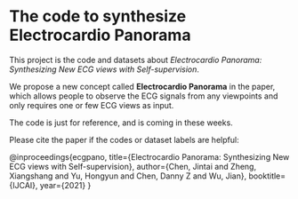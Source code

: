 # The code to synthesize Electrocardio Panorama

This project is the code and datasets about *Electrocardio Panorama: Synthesizing New ECG views with Self-supervision*.

We propose a new concept called **Electrocardio Panorama** in the paper, which allows people to observe the ECG signals from any viewpoints and only requires one or few ECG views as input.

The code is just for reference, and is coming in these weeks.

Please cite the paper if the codes or dataset labels are helpful:

>
@inproceedings{ecgpano,
  title={Electrocardio Panorama: Synthesizing New ECG views with Self-supervision},
  author={Chen, Jintai and Zheng, Xiangshang and Yu, Hongyun and Chen, Danny Z and Wu, Jian},
  booktitle={IJCAI},
  year={2021}
}
